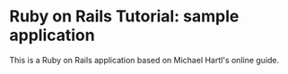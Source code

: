 # Ruby on Rails Tutorial: sample application

This is a Ruby on Rails application based on Michael Hartl's online guide.

